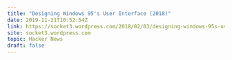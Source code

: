 ```yaml
---
title: "Designing Windows 95's User Interface (2018)"
date: 2019-11-21T10:52:54Z
link: https://socket3.wordpress.com/2018/02/03/designing-windows-95s-user-interface/?utm_medium=RSS&utm_source=hune
site: socket3.wordpress.com
topic: Hacker News
draft: false
---
```

